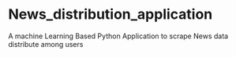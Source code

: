# News_distribution_application
A machine Learning Based Python Application to scrape News data distribute among users
